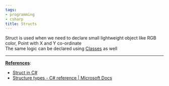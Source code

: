 ```yaml
---
tags:
- programming
- csharp
title: Structs
---
```


Struct is used when we need to declare small lightweight object like RGB color, Point with X and Y co-ordinate  
The same logic can be declared using [Classes](csharp-classes.md) as well

---

**<u>References</u>**:

* [Struct in C#](https://www.tutorialsteacher.com/csharp/csharp-struct)
* [Structure types - C# reference | Microsoft Docs](https://docs.microsoft.com/en-us/dotnet/csharp/language-reference/builtin-types/struct)